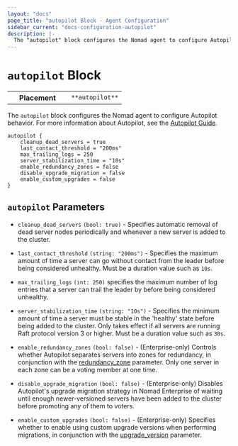 ```yaml
---
layout: "docs"
page_title: "autopilot Block - Agent Configuration"
sidebar_current: "docs-configuration-autopilot"
description: |-
  The "autopilot" block configures the Nomad agent to configure Autopilot behavior.
---
```


# `autopilot` Block

<table class="table table-bordered table-striped">
  <tr>
    <th width="120">Placement</th>
    <td>
      <code>**autopilot**</code>
    </td>
  </tr>
</table>

The `autopilot` block configures the Nomad agent to configure Autopilot behavior.
For more information about Autopilot, see the [Autopilot Guide](/guides/operations/autopilot.html).

```hcl
autopilot {
    cleanup_dead_servers = true
    last_contact_threshold = "200ms"
    max_trailing_logs = 250
    server_stabilization_time = "10s"
    enable_redundancy_zones = false
    disable_upgrade_migration = false
    enable_custom_upgrades = false
}
```

## `autopilot` Parameters

- `cleanup_dead_servers` `(bool: true)` - Specifies automatic removal of dead
  server nodes periodically and whenever a new server is added to the cluster.

- `last_contact_threshold` `(string: "200ms")` - Specifies the maximum amount of
  time a server can go without contact from the leader before being considered
  unhealthy. Must be a duration value such as `10s`.

- `max_trailing_logs` `(int: 250)` specifies the maximum number of log entries
  that a server can trail the leader by before being considered unhealthy.

- `server_stabilization_time` `(string: "10s")` - Specifies the minimum amount of
  time a server must be stable in the 'healthy' state before being added to the
  cluster. Only takes effect if all servers are running Raft protocol version 3
  or higher. Must be a duration value such as `30s`.

- `enable_redundancy_zones` `(bool: false)` - (Enterprise-only) Controls whether
  Autopilot separates servers into zones for redundancy, in conjunction with the
  [redundancy_zone](/docs/configuration/server.html#redundancy_zone) parameter.
  Only one server in each zone can be a voting member at one time.

- `disable_upgrade_migration` `(bool: false)` - (Enterprise-only) Disables Autopilot's
  upgrade migration strategy in Nomad Enterprise of waiting until enough
  newer-versioned servers have been added to the cluster before promoting any of
  them to voters.

- `enable_custom_upgrades` `(bool: false)` - (Enterprise-only) Specifies whether to 
  enable using custom upgrade versions when performing migrations, in conjunction with
  the [upgrade_version](/docs/configuration/server.html#upgrade_version) parameter.

